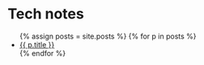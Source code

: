# Tech notes
<ul>
 {% assign posts = site.posts %}
  {% for p in posts %}
	 <li><a href="{{ p.url }}">{{ p.title }}</a></li>
  {% endfor %} 
</ul>